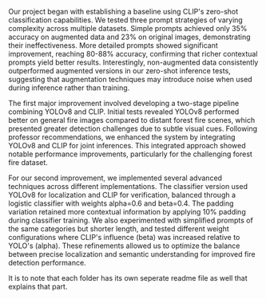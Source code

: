 Our project began with establishing a baseline using CLIP's zero-shot classification capabilities. We tested three prompt strategies of varying complexity across multiple datasets. Simple prompts achieved only 35% accuracy on augmented data and 23% on original images, demonstrating their ineffectiveness. More detailed prompts showed significant improvement, reaching 80-88% accuracy, confirming that richer contextual prompts yield better results. Interestingly, non-augmented data consistently outperformed augmented versions in our zero-shot inference tests, suggesting that augmentation techniques may introduce noise when used during inference rather than training.

The first major improvement involved developing a two-stage pipeline combining YOLOv8 and CLIP. Initial tests revealed YOLOv8 performed better on general fire images compared to distant forest fire scenes, which presented greater detection challenges due to subtle visual cues. Following professor recommendations, we enhanced the system by integrating YOLOv8 and CLIP for joint inferences. This integrated approach showed notable performance improvements, particularly for the challenging forest fire dataset.

For our second improvement, we implemented several advanced techniques across different implementations. The classifier version used YOLOv8 for localization and CLIP for verification, balanced through a logistic classifier with weights alpha=0.6 and beta=0.4. The padding variation retained more contextual information by applying 10% padding during classifier training. We also experimented with simplified prompts of the same categories but shorter length, and tested different weight configurations where CLIP's influence (beta) was increased relative to YOLO's (alpha). These refinements allowed us to optimize the balance between precise localization and semantic understanding for improved fire detection performance.

It is to note that each folder has its own seperate readme file as well that explains that part.
